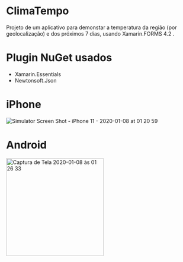 # ClimaTempo
Projeto de um aplicativo para demonstar a temperatura da região (por geolocalização) e dos próximos 7 dias, usando Xamarin.FORMS 4.2 .
 
 # Plugin NuGet usados
  - Xamarin.Essentials
  - Newtonsoft.Json
  
 
 # iPhone
![Simulator Screen Shot - iPhone 11 - 2020-01-08 at 01 20 59](https://user-images.githubusercontent.com/8354309/71950555-70882180-31b6-11ea-93c0-e414b6350ffd.png)


# Android
<img width="263" alt="Captura de Tela 2020-01-08 às 01 26 33" src="https://user-images.githubusercontent.com/8354309/71950617-b04f0900-31b6-11ea-99f1-1498c0448c06.png">
